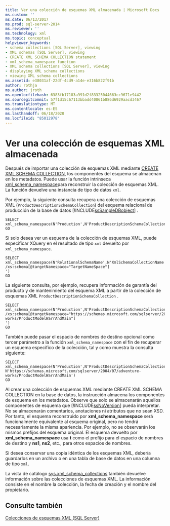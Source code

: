 ```yaml
---
title: Ver una colección de esquemas XML almacenada | Microsoft Docs
ms.custom: ''
ms.date: 06/13/2017
ms.prod: sql-server-2014
ms.reviewer: ''
ms.technology: xml
ms.topic: conceptual
helpviewer_keywords:
- schema collections [SQL Server], viewing
- XML schemas [SQL Server], viewing
- CREATE XML SCHEMA COLLECTION statement
- xml_schema_namespace function
- XML schema collections [SQL Server], viewing
- displaying XML schema collections
- viewing XML schema collections
ms.assetid: e38031af-22df-4cd9-a14e-e316b822f91b
author: rothja
ms.author: jroth
ms.openlocfilehash: 6383fb17183a991d2f83325044663cc9671e9442
ms.sourcegitcommit: 57f1d15c67113bbadd40861b886d6929aacd3467
ms.translationtype: MT
ms.contentlocale: es-ES
ms.lasthandoff: 06/18/2020
ms.locfileid: "85012978"
---
```

# <a name="view-a-stored-xml-schema-collection"></a>Ver una colección de esquemas XML almacenada
  Después de importar una colección de esquemas XML mediante [CREATE XML SCHEMA COLLECTION](/sql/t-sql/statements/create-xml-schema-collection-transact-sql), los componentes del esquema se almacenan en los metadatos. Puede usar la función intrínseca [xml_schema_namespace](/sql/t-sql/xml/xml-schema-namespace)para reconstruir la colección de esquemas XML. La función devuelve una instancia de tipo de datos `xml`.  
  
 Por ejemplo, la siguiente consulta recupera una colección de esquemas XML (`ProductDescriptionSchemaCollection`) del esquema relacional de producción de la base de datos [!INCLUDE[ssSampleDBobject](../../includes/sssampledbobject-md.md)] .  
  
```  
SELECT xml_schema_namespace(N'Production',N'ProductDescriptionSchemaCollection')  
GO  
```  
  
 Si solo desea ver un esquema de la colección de esquemas XML, puede especificar XQuery en el resultado de tipo `xml` devuelto por `xml_schema_namespace`.  
  
```  
SELECT xml_schema_namespace(N'RelationalSchemaName',N'XmlSchemaCollectionName').query('  
/xs:schema[@targetNamespace="TargetNameSpace"]  
')  
GO  
```  
  
 La siguiente consulta, por ejemplo, recupera información de garantía del producto y de mantenimiento del esquema XML a partir de la colección de esquemas XML `ProductDescriptionSchemaCollection` .  
  
```  
SELECT xml_schema_namespace(N'Production',N'ProductDescriptionSchemaCollection').query('  
/xs:schema[@targetNamespace="https://schemas.microsoft.com/sqlserver/2004/07/adventure-works/ProductModelWarrAndMain"]  
')  
GO  
```  
  
 También puede pasar el espacio de nombres de destino opcional como tercer parámetro a la función `xml_schema_namespace` con el fin de recuperar un esquema específico de la colección, tal y como muestra la consulta siguiente:  
  
```  
SELECT xml_schema_namespace(N'Production',N'ProductDescriptionSchemaCollection', N'https://schemas.microsoft.com/sqlserver/2004/07/adventure-works/ProductModelWarrAndMain')  
GO  
```  
  
 Al crear una colección de esquemas XML mediante CREATE XML SCHEMA COLLECTION en la base de datos, la instrucción almacena los componentes de esquema en los metadatos. Observe que solo se almacenarán aquellos componentes de esquema que [!INCLUDE[ssNoVersion](../../includes/ssnoversion-md.md)] pueda interpretar. No se almacenarán comentarios, anotaciones ni atributos que no sean XSD. Por tanto, el esquema reconstruido por **xml_schema_namespace** será funcionalmente equivalente al esquema original, pero no tendrá necesariamente la misma apariencia. Por ejemplo, no se observarán los mismos prefijos del esquema original. El esquema devuelto por **xml_schema_namespace** usa **t** como el prefijo para el espacio de nombres de destino y **ns1**, **ns2**, etc., para otros espacios de nombres.  
  
 Si desea conservar una copia idéntica de los esquemas XML, debería guardarlos en un archivo o en una tabla de base de datos en una columna de tipo `xml`.  
  
 La vista de catálogo [sys.xml_schema_collections](/sql/relational-databases/system-catalog-views/sys-xml-schema-collections-transact-sql) también devuelve información sobre las colecciones de esquemas XML. La información consiste en el nombre la colección, la fecha de creación y el nombre del propietario.  
  
## <a name="see-also"></a>Consulte también  
 [Colecciones de esquemas XML &#40;SQL Server&#41;](xml-schema-collections-sql-server.md)  
  
  
